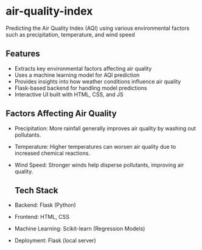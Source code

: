 # air-quality-index
Predicting the Air Quality Index (AQI) using various environmental factors such as precipitation, temperature, and wind speed

## Features
- Extracts key environmental factors affecting air quality
- Uses a machine learning model for AQI prediction
- Provides insights into how weather conditions influence air quality
- Flask-based backend for handling model predictions
- Interactive UI built with HTML, CSS, and JS

## Factors Affecting Air Quality
- Precipitation: More rainfall generally improves air quality by washing out pollutants.
- Temperature: Higher temperatures can worsen air quality due to increased chemical reactions.
- Wind Speed: Stronger winds help disperse pollutants, improving air quality.

  ## Tech Stack
- Backend: Flask (Python)
- Frontend: HTML, CSS
- Machine Learning: Scikit-learn (Regression Models)
- Deployment: Flask (local server)
